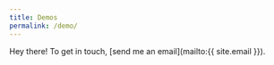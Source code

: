 ```yaml
---
title: Demos
permalink: /demo/
---
```


Hey there! To get in touch, [send me an email](mailto:{{ site.email }}).